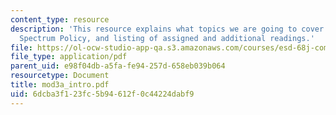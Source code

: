 ```yaml
---
content_type: resource
description: 'This resource explains what topics we are going to cover in module 3a:
  Spectrum Policy, and listing of assigned and additional readings.'
file: https://ol-ocw-studio-app-qa.s3.amazonaws.com/courses/esd-68j-communications-and-information-policy-spring-2006/6dcba3f123fc5b94612f0c44224dabf9_mod3a_intro.pdf
file_type: application/pdf
parent_uid: e98f04db-a5fa-fe94-257d-658eb039b064
resourcetype: Document
title: mod3a_intro.pdf
uid: 6dcba3f1-23fc-5b94-612f-0c44224dabf9
---
```

